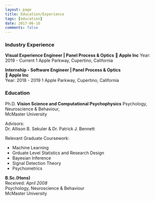 ```yaml
---
layout: page
title: Education/Experience
tags: [education]
date: 2017-06-16
comments: false
---
```


### Industry Experience

**Visual Experience Engineer | Panel Process & Optics** 
** Apple Inc** 
Year: 2019 - Current 
1 Apple Parkway, Cupertino, California  

**Internship - Software Engineer | Panel Process & Optics**  
** Apple Inc**  
Year: 2018 - 2019 
1 Apple Parkway, Cupertino, California 

### Education

Ph.D. 
**Vision Science and Computational Psychophysics** 
Psychology, Neuroscience & Behaviour,  
McMaster University    
  
Advisors:   
Dr. Allison B. Sekuler & Dr. Patrick J. Bennett    

Relevant Graduate Coursework: <br>
- Machine Learning <br>
- Grduate Level Statistics and Research Design <br>
- Bayesian Inference <br>
- Signal Detection Theory <br>
- Psychometrics <br>

**B.Sc.(Hons)**  
Received: *April 2008*  
Psychology, Neuroscience & Behaviour  
McMaster University 

<!-- ### Certifications 

MTA: Database Fundamentals - Certified 2017

 <div data-iframe-width="150" data-iframe-height="270" data-share-badge-id="4416e9b0-29a4-453a-8972-65ab699fefd1"></div>
  <script type="text/javascript">
    (function() {
      var s = document.createElement('script');
      s.type = 'text/javascript';
      s.async = true;
      s.src = '//cdn.youracclaim.com/assets/utilities/embed.js';
      var o = document.getElementsByTagName('script')[0];
      o.parentNode.insertBefore(s, o);
      })();
  </script> -->
